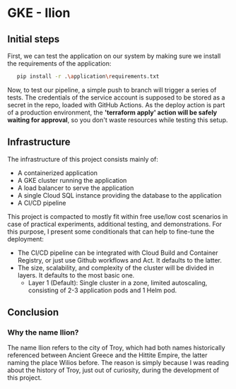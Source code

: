 # GKE - Ilion

## Initial steps

First, we can test the application on our system by making sure we install the requirements of the application:

```sh
   pip install -r .\application\requirements.txt
```

Now, to test our pipeline, a simple push to branch will trigger a series of tests. The credentials of the service account is supposed to be stored as a secret in the repo, loaded with GitHub Actions. As the deploy action is part of a production environment, the **'terraform apply' action will be safely waiting for approval**, so you don't waste resources while testing this setup.

## Infrastructure

The infrastructure of this project consists mainly of:

- A containerized application
- A GKE cluster running the application
- A load balancer to serve the application
- A single Cloud SQL instance providing the database to the application
- A CI/CD pipeline

This project is compacted to mostly fit within free use/low cost scenarios in case of practical experiments, additional testing, and demonstrations. For this purpose, I present some conditionals that can help to fine-tune the deployment:

- The CI/CD pipeline can be integrated with Cloud Build and Container Registry, or just use Github workflows and Act. It defaults to the latter.
- The size, scalability, and complexity of the cluster will be divided in layers. It defaults to the most basic one.
  - Layer 1 (Default): Single cluster in a zone, limited autoscaling, consisting of 2-3 application pods and 1 Helm pod.

## Conclusion

### Why the name Ilion?

The name Ilion refers to the city of Troy, which had both names historically referenced between Ancient Greece and the Hittite Empire, the latter naming the place Wilios before. The reason is simply because I was reading about the history of Troy, just out of curiosity, during the development of this project.
